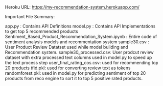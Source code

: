 Heroku URL: https://my-recommendation-system.herokuapp.com/

Important File Summary:

app.py : Contains API Definitions 
model.py : Contains API Implementations to get top 5 recommended products
Sentiment_Based_Product_Recommendation_System.ipynb : Entire code of sentiment analysis models and recommentation system 
sample30.csv : User Product Review Datatset used while model building and Recommendation system.
sample30_processed.csv: User prodcut review dataset with extra processed text columns used in model.py to speed up the text process step
user_final_rating_cos.csv: used for recommending top 20 products 
tfid.pkl: used for converting review text as tokens
randomforest.pkl: used in model.py for predicting sentiment of top 20 products from reco engine to sort it to top 5 positive rated products.